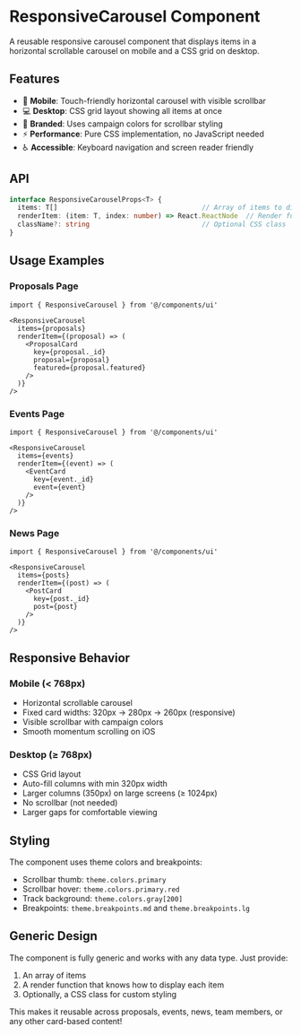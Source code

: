 # ResponsiveCarousel Component

A reusable responsive carousel component that displays items in a horizontal scrollable carousel on mobile and a CSS grid on desktop.

## Features

- 📱 **Mobile**: Touch-friendly horizontal carousel with visible scrollbar
- 💻 **Desktop**: CSS grid layout showing all items at once
- 🎨 **Branded**: Uses campaign colors for scrollbar styling
- ⚡ **Performance**: Pure CSS implementation, no JavaScript needed
- ♿ **Accessible**: Keyboard navigation and screen reader friendly

## API

```typescript
interface ResponsiveCarouselProps<T> {
  items: T[]                                    // Array of items to display
  renderItem: (item: T, index: number) => React.ReactNode  // Render function for each item
  className?: string                            // Optional CSS class
}
```

## Usage Examples

### Proposals Page
```tsx
import { ResponsiveCarousel } from '@/components/ui'

<ResponsiveCarousel
  items={proposals}
  renderItem={(proposal) => (
    <ProposalCard
      key={proposal._id}
      proposal={proposal}
      featured={proposal.featured}
    />
  )}
/>
```

### Events Page
```tsx
import { ResponsiveCarousel } from '@/components/ui'

<ResponsiveCarousel
  items={events}
  renderItem={(event) => (
    <EventCard
      key={event._id}
      event={event}
    />
  )}
/>
```

### News Page
```tsx
import { ResponsiveCarousel } from '@/components/ui'

<ResponsiveCarousel
  items={posts}
  renderItem={(post) => (
    <PostCard
      key={post._id}
      post={post}
    />
  )}
/>
```

## Responsive Behavior

### Mobile (< 768px)
- Horizontal scrollable carousel
- Fixed card widths: 320px → 280px → 260px (responsive)
- Visible scrollbar with campaign colors
- Smooth momentum scrolling on iOS

### Desktop (≥ 768px)
- CSS Grid layout
- Auto-fill columns with min 320px width
- Larger columns (350px) on large screens (≥ 1024px)
- No scrollbar (not needed)
- Larger gaps for comfortable viewing

## Styling

The component uses theme colors and breakpoints:
- Scrollbar thumb: `theme.colors.primary`
- Scrollbar hover: `theme.colors.primary.red`
- Track background: `theme.colors.gray[200]`
- Breakpoints: `theme.breakpoints.md` and `theme.breakpoints.lg`

## Generic Design

The component is fully generic and works with any data type. Just provide:
1. An array of items
2. A render function that knows how to display each item
3. Optionally, a CSS class for custom styling

This makes it reusable across proposals, events, news, team members, or any other card-based content!
